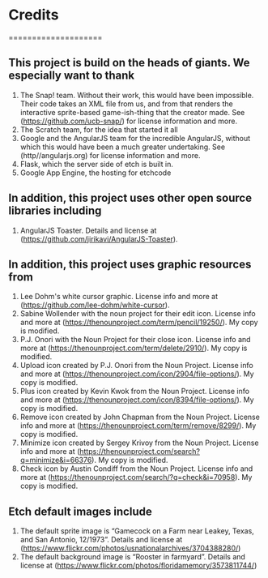 # Credits 
====================

## This project is build on the heads of giants. We especially want to thank

1. The Snap! team. Without their work, this would have been impossible. Their code takes an XML file from us, and from that renders the interactive sprite-based game-ish-thing that the creator made. See (https://github.com/ucb-snap/) for license information and more.
2. The Scratch team, for the idea that started it all
3. Google and the AngularJS team for the incredible AngularJS, without which this would have been a much greater undertaking. See (http//angularjs.org) for license information and more.
4. Flask, which the server side of etch is built in.
5. Google App Engine, the hosting for etchcode

## In addition, this project uses other open source libraries including
1. AngularJS Toaster. Details and license at (https://github.com/jirikavi/AngularJS-Toaster).


## In addition, this project uses graphic resources from

1. Lee Dohm's white cursor graphic. License info and more at (https://github.com/lee-dohm/white-cursor).
2. Sabine Wollender with the noun project for their edit icon. License info and more at (https://thenounproject.com/term/pencil/19250/). My copy is modified.
3. P.J. Onori with the Noun Project for their close icon. License info and more at (https://thenounproject.com/term/delete/2910/). My copy is modified.
4. Upload icon created by P.J. Onori from the Noun Project. License info and more at (https://thenounproject.com/icon/2904/file-options/). My copy is modified.
5. Plus icon created by Kevin Kwok from the Noun Project. License info and more at (https://thenounproject.com/icon/8394/file-options/). My copy is modified.
6. Remove icon created by John Chapman from the Noun Project. License info and more at (https://thenounproject.com/term/remove/8299/). My copy is modified.
7. Minimize icon created by Sergey Krivoy from the Noun Project. License info and more at (https://thenounproject.com/search?q=minimize&i=66376). My copy is modified.
8. Check icon by Austin Condiff from the Noun Project. License info and more at (https://thenounproject.com/search/?q=check&i=70958). My copy is modified.

## Etch default images include

1. The default sprite image is “Gamecock on a Farm near Leakey, Texas, and San Antonio, 12/1973”. Details and license at (https://www.flickr.com/photos/usnationalarchives/3704388280/)
2. The default background image is “Rooster in farmyard”. Details and license at (https://www.flickr.com/photos/floridamemory/3573811744/)
